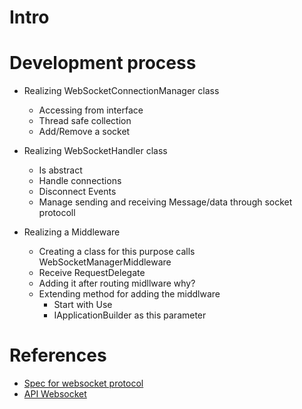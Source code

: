 ﻿# Intro

# Development process

* Realizing WebSocketConnectionManager class 
  *  Accessing from interface
  *  Thread safe collection 
  *  Add/Remove a socket 
  
* Realizing WebSocketHandler class
  * Is abstract
  * Handle connections
  * Disconnect Events
  * Manage sending and receiving Message/data  through socket protocoll

* Realizing a Middleware
  * Creating a class for this purpose calls WebSocketManagerMiddleware
  * Receive RequestDelegate
  * Adding it after routing midllware why?
  * Extending method for adding the middlware
    * Start with Use
    * IApplicationBuilder as this parameter
 
# References
* [Spec for websocket protocol](https://tools.ietf.org/html/rfc6455#section-7.1.6)
* [API Websocket](https://html.spec.whatwg.org/multipage/web-sockets.html#network)
